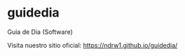 # guidedia
Guia de Dia (Software)

Visita nuestro sitio oficial:
  https://ndrw1.github.io/guidedia/
